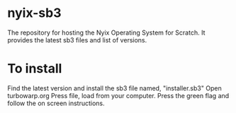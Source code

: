 # nyix-sb3
The repository for hosting the Nyix Operating System for Scratch. It provides the latest sb3 files and list of versions.

# To install

Find the latest version and install the sb3 file named, "installer.sb3"
Open turbowarp.org
Press file, load from your computer.
Press the green flag and follow the on screen instructions.
